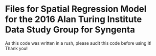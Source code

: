 # Files for Spatial Regression Model for the 2016 Alan Turing Institute Data Study Group for Syngenta
As this code was written in a rush, please audit this code before using it! Thank you!
